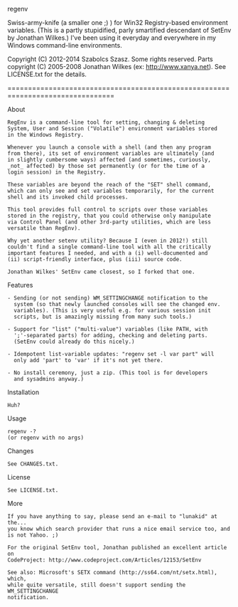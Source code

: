 regenv

Swiss-army-knife (a smaller one ;) ) for Win32 Registry-based environment variables.
(This is a partly stupidified, parly smartified descendant of SetEnv by Jonathan Wilkes.)
I've been using it everyday and everywhere in my Windows command-line environments.

Copyright (C) 2012-2014 Szabolcs Szasz. Some rights reserved. 
Parts copyright (C) 2005-2008 Jonathan Wilkes (ex: http://www.xanya.net).
See LICENSE.txt for the details.

================================================================================

About

	RegEnv is a command-line tool for setting, changing & deleting 
	System, User and Session ("Volatile") environment variables stored
	in the Windows Registry.
	
	Whenever you launch a console with a shell (and then any program
	from there), its set of environment variables are ultimately (and 
	in slightly cumbersome ways) affected (and sometimes, curiously, 
	_not_ affected) by those set permanently (or for the time of a 
	login session) in the Registry.
	
	These variables are beyond the reach of the "SET" shell command,
	which can only see and set variables temporarily, for the current 
	shell and its invoked child processes.

	This tool provides full control to scripts over those variables 
	stored in the registry, that you could otherwise only manipulate
	via Control Panel (and other 3rd-party utilities, which are less
	versatile than RegEnv).

	Why yet another setenv utility? Because I (even in 2012!) still 
	couldn't find a single command-line tool with all the critically 
	important features I needed, and with a (i) well-documented and 
	(ii) script-friendly interface, plus (iii) source code. 
	
	Jonathan Wilkes' SetEnv came closest, so I forked that one.

Features
	
	- Sending (or not sending) WM_SETTINGCHANGE notification to the
	  system (so that newly launched consoles will see the changed env.
	  variables). (This is very useful e.g. for various session init 
	  scripts, but is amazingly missing from many such tools.)
	  
	- Support for "list" ("multi-value") variables (like PATH, with 
	  ';'-separated parts) for adding, checking and deleting parts.
	  (SetEnv could already do this nicely.)
	  
	- Idempotent list-variable updates: "regenv set -l var part" will 
	  only add 'part' to 'var' if it's not yet there.

	- No install ceremony, just a zip. (This tool is for developers 
	  and sysadmins anyway.)

Installation

	Huh?

Usage

	regenv -?
	(or regenv with no args)

Changes
	
	See CHANGES.txt.

License

	See LICENSE.txt.

More

	If you have anything to say, please send an e-mail to "lunakid" at the...
	you know which search provider that runs a nice email service too, and
	is not Yahoo. ;)

	For the original SetEnv tool, Jonathan published an excellent article on 
	CodeProject: http://www.codeproject.com/Articles/12153/SetEnv

	See also: Microsoft's SETX command (http://ss64.com/nt/setx.html), which, 
	while quite versatile, still doesn't support sending the WM_SETTINGCHANGE
	notification.
